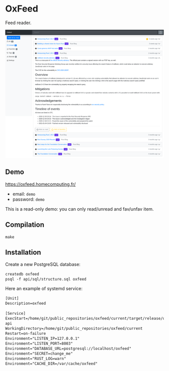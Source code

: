 # OxFeed

Feed reader.

![Screenshot](screenshot.png)

## Demo

<https://oxfeed.homecomputing.fr/>

- email: `demo`
- password: `demo`

This is a read-only demo: you can only read/unread and fav/unfav item.

## Compilation

```
make
```

## Installation

Create a new PostgreSQL database:

```
createdb oxfeed
psql -f api/sql/structure.sql oxfeed
```

Here an example of systemd service:

```
[Unit]
Description=oxfeed

[Service]
ExecStart=/home/git/public_repositories/oxfeed/current/target/release/oxfeed-api
WorkingDirectory=/home/git/public_repositories/oxfeed/current
Restart=on-failure
Environment="LISTEN_IP=127.0.0.1"
Environment="LISTEN_PORT=8003"
Environment="DATABASE_URL=postgresql://localhost/oxfeed"
Environment="SECRET=change_me"
Environment="RUST_LOG=warn"
Environment="CACHE_DIR=/var/cache/oxfeed"
```
